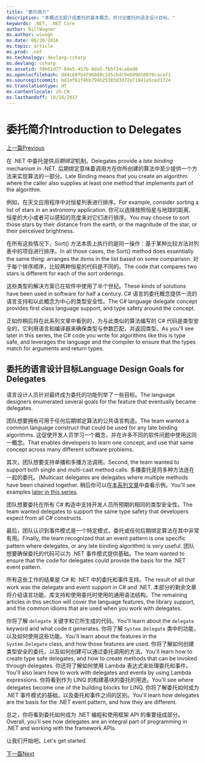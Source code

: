 ```yaml
---
title: "委托简介"
description: "本概述主题介绍委托的基本概念，并讨论委托的语言设计目标。"
keywords: .NET, .NET Core
author: BillWagner
ms.author: wiwagn
ms.date: 06/20/2016
ms.topic: article
ms.prod: .net
ms.technology: devlang-csharp
ms.devlang: csharp
ms.assetid: 59b61d77-84e5-457b-8da5-fb5f24ca6ed6
ms.openlocfilehash: dd4c68fb4f960d0c2d5cbdc9e699650070cacaf1
ms.sourcegitcommit: bd1ef61f4bb794b25383d3d72e71041a5ced172e
ms.translationtype: HT
ms.contentlocale: zh-CN
ms.lasthandoff: 10/18/2017
---
```

# <a name="introduction-to-delegates"></a><span data-ttu-id="8ae8b-104">委托简介</span><span class="sxs-lookup"><span data-stu-id="8ae8b-104">Introduction to Delegates</span></span>

[<span data-ttu-id="8ae8b-105">上一篇</span><span class="sxs-lookup"><span data-stu-id="8ae8b-105">Previous</span></span>](delegates-events.md)

<span data-ttu-id="8ae8b-106">在 .NET 中委托提供*后期绑定*机制。</span><span class="sxs-lookup"><span data-stu-id="8ae8b-106">Delegates provide a *late binding* mechanism in .NET.</span></span> <span data-ttu-id="8ae8b-107">后期绑定意味着调用方在你所创建的算法中至少提供一个方法来实现算法的一部分。</span><span class="sxs-lookup"><span data-stu-id="8ae8b-107">Late Binding means that you create an algorithm where the caller also supplies at least one method that implements part of the algorithm.</span></span>

<span data-ttu-id="8ae8b-108">例如，在天文应用程序中对恒星列表进行排序。</span><span class="sxs-lookup"><span data-stu-id="8ae8b-108">For example, consider sorting a list of stars in an astronomy application.</span></span>
<span data-ttu-id="8ae8b-109">你可以选择按照恒星与地球的距离、恒星的大小或者可以感知的亮度来对它们进行排序。</span><span class="sxs-lookup"><span data-stu-id="8ae8b-109">You may choose to sort those stars by their distance from the earth, or the magnitude of the star, or their perceived brightness.</span></span>

<span data-ttu-id="8ae8b-110">在所有这些情况下，Sort() 方法本质上执行的是同一操作：基于某种比较方法对列表中的项目进行排序。</span><span class="sxs-lookup"><span data-stu-id="8ae8b-110">In all those cases, the Sort() method does essentially the same thing: arranges the items in the list based on some comparison.</span></span> <span data-ttu-id="8ae8b-111">对于每个排序顺序，比较两种恒星的代码是不同的。</span><span class="sxs-lookup"><span data-stu-id="8ae8b-111">The code that compares two stars is different for each of the sort orderings.</span></span>

<span data-ttu-id="8ae8b-112">这些类型的解决方案已在软件中使用了半个世纪。</span><span class="sxs-lookup"><span data-stu-id="8ae8b-112">These kinds of solutions have been used in software for half a century.</span></span>
<span data-ttu-id="8ae8b-113">C# 语言的委托概念提供一流的语言支持和以此概念为中心的类型安全性。</span><span class="sxs-lookup"><span data-stu-id="8ae8b-113">The C# language delegate concept provides first class language support, and type safety around the concept.</span></span>

<span data-ttu-id="8ae8b-114">正如你稍后将在此系列文章中看到的，为与此类似的算法编写的 C# 代码是类型安全的，它利用语言和编译器来确保类型与参数匹配，并返回类型。</span><span class="sxs-lookup"><span data-stu-id="8ae8b-114">As you'll see later in this series, the C# code you write for algorithms like this is type safe, and leverages the language and the compiler to ensure that the types match for arguments and return types.</span></span>

## <a name="language-design-goals-for-delegates"></a><span data-ttu-id="8ae8b-115">委托的语言设计目标</span><span class="sxs-lookup"><span data-stu-id="8ae8b-115">Language Design Goals for Delegates</span></span>

<span data-ttu-id="8ae8b-116">语言设计人员针对最终成为委托的功能列举了一些目标。</span><span class="sxs-lookup"><span data-stu-id="8ae8b-116">The language designers enumerated several goals for the feature that eventually became delegates.</span></span>

<span data-ttu-id="8ae8b-117">团队想要拥有可用于任何后期绑定算法的公共语言构造。</span><span class="sxs-lookup"><span data-stu-id="8ae8b-117">The team wanted a common language construct that could be used for any late binding algorithms.</span></span> <span data-ttu-id="8ae8b-118">这促使开发人员学习一个概念，并在许多不同的软件问题中使用这同一概念。</span><span class="sxs-lookup"><span data-stu-id="8ae8b-118">That enables developers to learn one concept, and use that same concept across many different software problems.</span></span>

<span data-ttu-id="8ae8b-119">其次，团队想要支持单播和多播方法调用。</span><span class="sxs-lookup"><span data-stu-id="8ae8b-119">Second, the team wanted to support both single and multi-cast method calls.</span></span> <span data-ttu-id="8ae8b-120">多播委托是将多种方法连在一起的委托。</span><span class="sxs-lookup"><span data-stu-id="8ae8b-120">(Multicast delegates are delegates where multiple methods have been chained together.</span></span> <span data-ttu-id="8ae8b-121">稍后你可以在[本系列文章](delegate-class.md)中查看示例。</span><span class="sxs-lookup"><span data-stu-id="8ae8b-121">You'll see examples [later in this series](delegate-class.md).</span></span> 

<span data-ttu-id="8ae8b-122">团队想要委托在所有 C# 构造中支持开发人员所预期的相同的类型安全性。</span><span class="sxs-lookup"><span data-stu-id="8ae8b-122">The team wanted delegates to support the same type safety that developers expect from all C# constructs.</span></span> 

<span data-ttu-id="8ae8b-123">最后，团队认识到事件模式是一个特定模式，委托或任何后期绑定算法在其中非常有用。</span><span class="sxs-lookup"><span data-stu-id="8ae8b-123">Finally, the team recognized that an event pattern is one specific pattern where delegates, or any late binding algorithm) is very useful.</span></span> <span data-ttu-id="8ae8b-124">团队想要确保委托的代码可以为 .NET 事件模式提供基础。</span><span class="sxs-lookup"><span data-stu-id="8ae8b-124">The team wanted to ensure that the code for delegates could provide the basis for the .NET event pattern.</span></span>

<span data-ttu-id="8ae8b-125">所有这些工作的结果是 C# 和 .NET 中的委托和事件支持。</span><span class="sxs-lookup"><span data-stu-id="8ae8b-125">The result of all that work was the delegate and event support in C# and .NET.</span></span> <span data-ttu-id="8ae8b-126">本部分的剩余文章将介绍语言功能、库支持和使用委托时使用的通用语法结构。</span><span class="sxs-lookup"><span data-stu-id="8ae8b-126">The remaining articles in this section will cover the language features, the library support, and the common idioms that are used when you work with delegates.</span></span>

<span data-ttu-id="8ae8b-127">你将了解 `delegate` 关键字和它所生成的代码。</span><span class="sxs-lookup"><span data-stu-id="8ae8b-127">You'll learn about the `delegate` keyword and what code it generates.</span></span> <span data-ttu-id="8ae8b-128">你将了解 `System.Delegate` 类中的功能，以及如何使用这些功能。</span><span class="sxs-lookup"><span data-stu-id="8ae8b-128">You'll learn about the features in the `System.Delegate` class, and how those features are used.</span></span> <span data-ttu-id="8ae8b-129">你将了解如何创建类型安全的委托，以及如何创建可以通过委托调用的方法。</span><span class="sxs-lookup"><span data-stu-id="8ae8b-129">You'll learn how to create type safe delegates, and how to create methods that can be invoked through delegates.</span></span> <span data-ttu-id="8ae8b-130">你还将了解如何使用 Lambda 表达式来处理委托和事件。</span><span class="sxs-lookup"><span data-stu-id="8ae8b-130">You'll also learn how to work with delegates and events by using Lambda expressions.</span></span> <span data-ttu-id="8ae8b-131">你将看到作为 LINQ 的构建基块的委托的用途。</span><span class="sxs-lookup"><span data-stu-id="8ae8b-131">You'll see where delegates become one of the building blocks for LINQ.</span></span> <span data-ttu-id="8ae8b-132">你将了解委托如何成为 .NET 事件模式的基础，以及委托和事件之间的区别。</span><span class="sxs-lookup"><span data-stu-id="8ae8b-132">You'll learn how delegates are the basis for the .NET event pattern, and how they are different.</span></span>

<span data-ttu-id="8ae8b-133">总之，你将看到委托如何成为 .NET 编程和使用框架 API 的重要组成部分。</span><span class="sxs-lookup"><span data-stu-id="8ae8b-133">Overall, you'll see how delegates are an integral part of programming in .NET and working with the framework APIs.</span></span>

<span data-ttu-id="8ae8b-134">让我们开始吧。</span><span class="sxs-lookup"><span data-stu-id="8ae8b-134">Let's get started.</span></span>

[<span data-ttu-id="8ae8b-135">下一篇</span><span class="sxs-lookup"><span data-stu-id="8ae8b-135">Next</span></span>](delegate-class.md)
